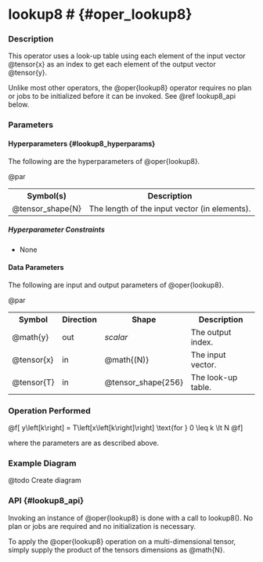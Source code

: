 

# lookup8 #                                     {#oper_lookup8}


### Description 

This operator uses a look-up table using each element of the input vector @tensor{x} as an index to get each element 
of the output vector @tensor{y}.

Unlike most other operators, the @oper{lookup8} operator requires no plan or jobs to be initialized before it can 
be invoked. See @ref lookup8_api below.


### Parameters 

#### Hyperparameters        {#lookup8_hyperparams}

The following are the hyperparameters of @oper{lookup8}.

@par

<table>
<tr><th>Symbol(s)       <th>Description

<tr><td>@tensor_shape{N}            <td>The length of the input vector (in elements).
</table>

##### Hyperparameter Constraints

* None

#### Data Parameters

The following are input and output parameters of @oper{lookup8}.

@par

<table>

<tr><th colspan="2">Symbol          <th>Direction   <th>Shape               <th>Description

<tr><td colspan="2">@math{y}        <td>out         <td><i>scalar</i>       <td>The output index.
<tr><td colspan="2">@tensor{x}      <td>in          <td>@math{(N)}          <td>The input vector.
<tr><td colspan="2">@tensor{T}      <td>in          <td>@tensor_shape{256}  <td>The look-up table.

</table>


### Operation Performed

 
@f[
     y\left[k\right] = T\left[x\left[k\right]\right] \text{for } 0 \leq k \lt N
@f]
 

where the parameters are as described above.

### Example Diagram

@todo Create diagram

### API                     {#lookup8_api}

Invoking an instance of @oper{lookup8} is done with a call to lookup8(). No plan or jobs are required and no initialization
is necessary.

To apply the @oper{lookup8} operation on a multi-dimensional tensor, simply supply the product of the tensors dimensions as 
@math{N}.

